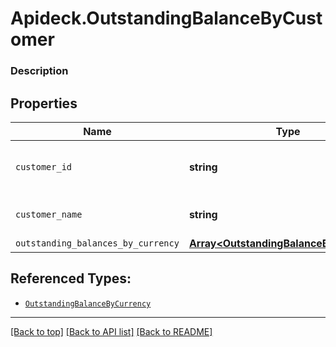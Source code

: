 # Apideck.OutstandingBalanceByCustomer

### Description

## Properties
Name | Type | Description | Notes
------------ | ------------- | ------------- | -------------
`customer_id` | **string** | Unique identifier for the customer. | [optional] 
`customer_name` | **string** | Full name of the customer. | [optional] 
`outstanding_balances_by_currency` | [**Array&lt;OutstandingBalanceByCurrency&gt;**](OutstandingBalanceByCurrency.md) |  | [optional] 





## Referenced Types:


* [`OutstandingBalanceByCurrency`](OutstandingBalanceByCurrency.md)

---

[[Back to top]](#) [[Back to API list]](../../../../README.md#documentation-for-api-endpoints) [[Back to README]](../../../../README.md)


